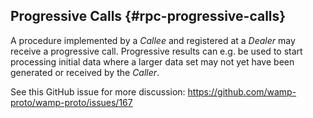## Progressive Calls {#rpc-progressive-calls}

A procedure implemented by a *Callee* and registered at a *Dealer* may receive a progressive call. Progressive results can e.g. be used to start processing initial data where a larger data set may not yet have been generated or received by the *Caller*.

See this GitHub issue for more discussion: https://github.com/wamp-proto/wamp-proto/issues/167
